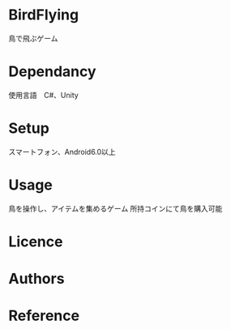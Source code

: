 # BirdFlying
鳥で飛ぶゲーム

# Dependancy
使用言語　C#、Unity

# Setup
スマートフォン、Android6.0以上

# Usage
鳥を操作し、アイテムを集めるゲーム
所持コインにて鳥を購入可能

# Licence

# Authors

# Reference
